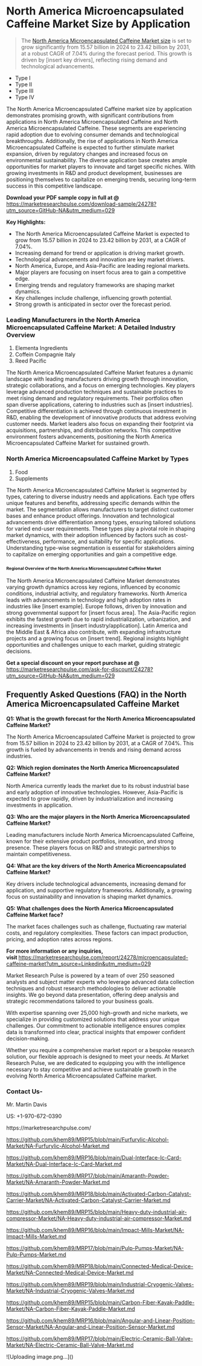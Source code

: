 <h1>North America Microencapsulated Caffeine Market&nbsp;Size by Application</h1><blockquote><p>The <a href="https://marketresearchpulse.com/download-sample/24278?utm_source=GitHub-NA&amp;utm_medium=029">North America Microencapsulated Caffeine Market size</a> is set to grow significantly from 15.57 billion in 2024 to 23.42 billion by 2031, at a robust CAGR of 7.04% during the forecast period. This growth is driven by [insert key drivers], reflecting rising demand and technological advancements.</p></blockquote><ul><li>Type I<li> Type II<li> Type III<li> Type IV</li></ul><p>The North America Microencapsulated Caffeine market size by application demonstrates promising growth, with significant contributions from applications in North America Microencapsulated Caffeine and North America Microencapsulated Caffeine. These segments are experiencing rapid adoption due to evolving consumer demands and technological breakthroughs. Additionally, the rise of applications in North America Microencapsulated Caffeine is expected to further stimulate market expansion, driven by regulatory changes and increased focus on environmental sustainability. The diverse application base creates ample opportunities for market players to innovate and target specific niches. With growing investments in R&D and product development, businesses are positioning themselves to capitalize on emerging trends, securing long-term success in this competitive landscape.</p><p><strong>Download your PDF sample copy in full at @ </strong><a href="https://marketresearchpulse.com/download-sample/24278?utm_source=GitHub-NA&amp;utm_medium=029">https://marketresearchpulse.com/download-sample/24278?utm_source=GitHub-NA&amp;utm_medium=029</a></p><p><strong>Key Highlights: </strong></p><ul><li>The North America Microencapsulated Caffeine Market is expected to grow from 15.57 billion in 2024 to 23.42 billion by 2031, at a CAGR of 7.04%.</li><li>Increasing demand for trend or application is driving market growth.</li><li>Technological advancements and innovation are key market drivers.</li><li>North America, Europe, and Asia-Pacific are leading regional markets.</li><li>Major players are focusing on insert focus area to gain a competitive edge.</li><li>Emerging trends and regulatory frameworks are shaping market dynamics.</li><li>Key challenges include challenge, influencing growth potential.</li><li>Strong growth is anticipated in sector over the forecast period.</li></ul><h3>Leading Manufacturers in the North America Microencapsulated Caffeine Market: A Detailed Industry Overview</h3><ol><li>Elementa Ingredients</li><li>Coffein Compagnie Italy</li><li>Reed Pacific</li></ol><div class="flex max-w-full flex-col flex-grow"><div class="min-h-8 text-message flex w-full flex-col items-end gap-2 whitespace-normal break-words [.text-message+&amp;]:mt-5" dir="auto" data-message-author-role="assistant" data-message-id="fd8432e4-4910-450d-b182-61b7bfb0a01f" data-message-model-slug="gpt-4o"><div class="flex w-full flex-col gap-1 empty:hidden first:pt-[3px]"><div class="markdown prose w-full break-words dark:prose-invert light"><p>The North America Microencapsulated Caffeine Market features a dynamic landscape with leading manufacturers driving growth through innovation, strategic collaborations, and a focus on emerging technologies. Key players leverage advanced production techniques and sustainable practices to meet rising demand and regulatory requirements. Their portfolios often span diverse applications, catering to industries such as [insert industries]. Competitive differentiation is achieved through continuous investment in R&amp;D, enabling the development of innovative products that address evolving customer needs. Market leaders also focus on expanding their footprint via acquisitions, partnerships, and distribution networks. This competitive environment fosters advancements, positioning the North America Microencapsulated Caffeine Market for sustained growth.</p></div></div></div></div><h3>North America Microencapsulated Caffeine Market by Types</h3><ol><li>Food<li> Supplements</li></ol><div class="flex max-w-full flex-col flex-grow"><div class="min-h-8 text-message flex w-full flex-col items-end gap-2 whitespace-normal break-words [.text-message+&amp;]:mt-5" dir="auto" data-message-author-role="assistant" data-message-id="084470be-0bb7-4664-bddf-5156b4f41249" data-message-model-slug="gpt-4o-mini"><div class="flex w-full flex-col gap-1 empty:hidden first:pt-[3px]"><div class="markdown prose w-full break-words dark:prose-invert light"><p>The North America Microencapsulated Caffeine Market is segmented by types, catering to diverse industry needs and applications. Each type offers unique features and benefits, addressing specific demands within the market. The segmentation allows manufacturers to target distinct customer bases and enhance product offerings. Innovation and technological advancements drive differentiation among types, ensuring tailored solutions for varied end-user requirements. These types play a pivotal role in shaping market dynamics, with their adoption influenced by factors such as cost-effectiveness, performance, and suitability for specific applications. Understanding type-wise segmentation is essential for stakeholders aiming to capitalize on emerging opportunities and gain a competitive edge.</p></div></div></div></div><h3><span style="font-size: 11px;">Regional Overview of the North America Microencapsulated Caffeine Market</span></h3><div class="flex max-w-full flex-col flex-grow"><div class="min-h-8 text-message flex w-full flex-col items-end gap-2 whitespace-normal break-words [.text-message+&amp;]:mt-5" dir="auto" data-message-author-role="assistant" data-message-id="e9038762-ce64-4e30-91c9-9bd413514231" data-message-model-slug="gpt-4o-mini"><div class="flex w-full flex-col gap-1 empty:hidden first:pt-[3px]"><div class="markdown prose w-full break-words dark:prose-invert light"><p>The North America Microencapsulated Caffeine Market demonstrates varying growth dynamics across key regions, influenced by economic conditions, industrial activity, and regulatory frameworks. North America leads with advancements in technology and high adoption rates in industries like [insert example]. Europe follows, driven by innovation and strong governmental support for [insert focus area]. The Asia-Pacific region exhibits the fastest growth due to rapid industrialization, urbanization, and increasing investments in [insert industry/application]. Latin America and the Middle East &amp; Africa also contribute, with expanding infrastructure projects and a growing focus on [insert trend]. Regional insights highlight opportunities and challenges unique to each market, guiding strategic decisions.</p></div></div></div></div><p><strong>Get a special discount on your report purchase at @ </strong><a href="https://marketresearchpulse.com/ask-for-discount/24278?utm_source=GitHub-NA&amp;utm_medium=029">https://marketresearchpulse.com/ask-for-discount/24278?utm_source=GitHub-NA&amp;utm_medium=029</a></p><h2>Frequently Asked Questions (FAQ) in the North America Microencapsulated Caffeine Market</h2><p><strong>Q1: What is the growth forecast for the North America Microencapsulated Caffeine Market?</strong></p><p>The North America Microencapsulated Caffeine Market is projected to grow from 15.57 billion in 2024 to 23.42 billion by 2031, at a CAGR of 7.04%. This growth is fueled by advancements in trends and rising demand across industries.</p><p><strong>Q2: Which region dominates the North America Microencapsulated Caffeine Market?</strong></p><p>North America currently leads the market due to its robust industrial base and early adoption of innovative technologies. However, Asia-Pacific is expected to grow rapidly, driven by industrialization and increasing investments in application.</p><p><strong>Q3: Who are the major players in the North America Microencapsulated Caffeine Market?</strong></p><p>Leading manufacturers include North America Microencapsulated Caffeine, known for their extensive product portfolios, innovation, and strong presence. These players focus on R&amp;D and strategic partnerships to maintain competitiveness.</p><p><strong>Q4: What are the key drivers of the North America Microencapsulated Caffeine Market?</strong></p><p>Key drivers include technological advancements, increasing demand for application, and supportive regulatory frameworks. Additionally, a growing focus on sustainability and innovation is shaping market dynamics.</p><p><strong>Q5: What challenges does the North America Microencapsulated Caffeine Market face?</strong></p><p>The market faces challenges such as challenge, fluctuating raw material costs, and regulatory complexities. These factors can impact production, pricing, and adoption rates across regions.</p><p><strong>For more information or any inquiries, visit&nbsp;</strong><a href="https://marketresearchpulse.com/report/24278/microencapsulated-caffeine-market?utm_source=Linkedin&utm_medium=029">https://marketresearchpulse.com/report/24278/microencapsulated-caffeine-market?utm_source=Linkedin&utm_medium=029</a></p><p>Market Research Pulse is powered by a team of over 250 seasoned analysts and subject matter experts who leverage advanced data collection techniques and robust research methodologies to deliver actionable insights. We go beyond data presentation, offering deep analysis and strategic recommendations tailored to your business goals.</p><p>With expertise spanning over 25,000 high-growth and niche markets, we specialize in providing customized solutions that address your unique challenges. Our commitment to actionable intelligence ensures complex data is transformed into clear, practical insights that empower confident decision-making.</p><p>Whether you require a comprehensive market report or a bespoke research solution, our flexible approach is designed to meet your needs. At Market Research Pulse, we are dedicated to equipping you with the intelligence necessary to stay competitive and achieve sustainable growth in the evolving North America Microencapsulated Caffeine market.</p><h3><strong>Contact Us-</strong></h3><p>Mr. Martin Davis</p><p>US: +1-970-672-0390</p><p>https://marketresearchpulse.com/</p><p><a href="https://github.com/khem89/MRP15/blob/main/Furfurylic-Alcohol-Market/NA-Furfurylic-Alcohol-Market.md">https://github.com/khem89/MRP15/blob/main/Furfurylic-Alcohol-Market/NA-Furfurylic-Alcohol-Market.md</a></p><p><a href="https://github.com/khem89/MRP16/blob/main/Dual-Interface-Ic-Card-Market/NA-Dual-Interface-Ic-Card-Market.md">https://github.com/khem89/MRP16/blob/main/Dual-Interface-Ic-Card-Market/NA-Dual-Interface-Ic-Card-Market.md</a></p><p><a href="https://github.com/khem89/MRP17/blob/main/Amaranth-Powder-Market/NA-Amaranth-Powder-Market.md">https://github.com/khem89/MRP17/blob/main/Amaranth-Powder-Market/NA-Amaranth-Powder-Market.md</a></p><p><a href="https://github.com/khem89/MRP18/blob/main/Activated-Carbon-Catalyst-Carrier-Market/NA-Activated-Carbon-Catalyst-Carrier-Market.md">https://github.com/khem89/MRP18/blob/main/Activated-Carbon-Catalyst-Carrier-Market/NA-Activated-Carbon-Catalyst-Carrier-Market.md</a></p><p><a href="https://github.com/khem89/MRP15/blob/main/Heavy-duty-industrial-air-compressor-Market/NA-Heavy-duty-industrial-air-compressor-Market.md">https://github.com/khem89/MRP15/blob/main/Heavy-duty-industrial-air-compressor-Market/NA-Heavy-duty-industrial-air-compressor-Market.md</a></p><p><a href="https://github.com/khem89/MRP16/blob/main/Impact-Mills-Market/NA-Impact-Mills-Market.md">https://github.com/khem89/MRP16/blob/main/Impact-Mills-Market/NA-Impact-Mills-Market.md</a></p><p><a href="https://github.com/khem89/MRP17/blob/main/Pulp-Pumps-Market/NA-Pulp-Pumps-Market.md">https://github.com/khem89/MRP17/blob/main/Pulp-Pumps-Market/NA-Pulp-Pumps-Market.md</a></p><p><a href="https://github.com/khem89/MRP18/blob/main/Connected-Medical-Device-Market/NA-Connected-Medical-Device-Market.md">https://github.com/khem89/MRP18/blob/main/Connected-Medical-Device-Market/NA-Connected-Medical-Device-Market.md</a></p><p><a href="https://github.com/khem89/MRP19/blob/main/Industrial-Cryogenic-Valves-Market/NA-Industrial-Cryogenic-Valves-Market.md">https://github.com/khem89/MRP19/blob/main/Industrial-Cryogenic-Valves-Market/NA-Industrial-Cryogenic-Valves-Market.md</a></p><p><a href="https://github.com/khem89/MRP15/blob/main/Carbon-Fiber-Kayak-Paddle-Market/NA-Carbon-Fiber-Kayak-Paddle-Market.md">https://github.com/khem89/MRP15/blob/main/Carbon-Fiber-Kayak-Paddle-Market/NA-Carbon-Fiber-Kayak-Paddle-Market.md</a></p><p><a href="https://github.com/khem89/MRP16/blob/main/Angular-and-Linear-Position-Sensor-Market/NA-Angular-and-Linear-Position-Sensor-Market.md">https://github.com/khem89/MRP16/blob/main/Angular-and-Linear-Position-Sensor-Market/NA-Angular-and-Linear-Position-Sensor-Market.md</a></p><p><a href="https://github.com/khem89/MRP17/blob/main/Electric-Ceramic-Ball-Valve-Market/NA-Electric-Ceramic-Ball-Valve-Market.md">https://github.com/khem89/MRP17/blob/main/Electric-Ceramic-Ball-Valve-Market/NA-Electric-Ceramic-Ball-Valve-Market.md</a></p>
![Uploading image.png…]()
